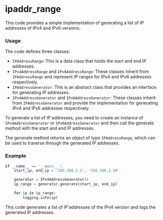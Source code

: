 # ipaddr_range

This code provides a simple implementation of generating a list of IP addresses of IPv4 and IPv6 versions. 

### Usage

The code defines three classes:

* `IPAddressRange`: This is a data class that holds the start and end IP addresses.
* `IPv4AddressRange` and `IPv6AddressRange`: These classes inherit from `IPAddressRange` and represent IP ranges for IPv4 and IPv6 addresses respectively.
* `IPAddressGenerator`: This is an abstract class that provides an interface for generating IP addresses.
* `IPv4AddressGenerator` and `IPv6AddressGenerator`: These classes inherit from `IPAddressGenerator` and provide the implementation for generating IPv4 and IPv6 addresses respectively.

To generate a list of IP addresses, you need to create an instance of `IPv4AddressGenerator` or `IPv6AddressGenerator` and then call the generate method with the start and end IP addresses.

The generate method returns an object of type `IPAddressRange`, which can be used to traverse through the generated IP addresses.

### Example

```python
if __name__ == '__main__':
    start_ip, end_ip = '192.168.2.1', '192.168.2.10'

    generator = IPv4AddressGenerator()
    ip_range = generator.generate(start_ip, end_ip)

    for ip in ip_range:
        logging.info(ip)
```

This code generates a list of IP addresses of the IPv4 version and logs the generated IP addresses.
